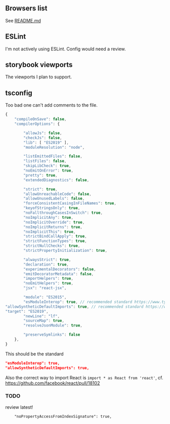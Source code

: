 

## Browsers list
See [README.md](./browserslist-config/README.md)


## ESLint
I'm not actively using ESLint. Config would need a review.


## storybook viewports
The viewports I plan to support.


## tsconfig

Too bad one can't add comments to the file.
```js
{
	"compileOnSave": false,
	"compilerOptions": {

		"allowJs": false,
		"checkJs": false,
		"lib": [ "ES2019" ],
		"moduleResolution": "node",

		"listEmittedFiles": false,
		"listFiles": false,
		"skipLibCheck": true,
		"noEmitOnError": true,
		"pretty": true,
		"extendedDiagnostics": false,

		"strict": true,
		"allowUnreachableCode": false,
		"allowUnusedLabels": false,
		"forceConsistentCasingInFileNames": true,
		"keyofStringsOnly": true,
		"noFallthroughCasesInSwitch": true,
		"noImplicitAny": true,
		"noImplicitOverride": true,
		"noImplicitReturns": true,
		"noImplicitThis": true,
		"strictBindCallApply": true,
		"strictFunctionTypes": true,
		"strictNullChecks": true,
		"strictPropertyInitialization": true,

		"alwaysStrict": true,
		"declaration": true,
		"experimentalDecorators": false,
		"emitDecoratorMetadata": false,
		"importHelpers": true,
		"noEmitHelpers": true,
		"jsx": "react-jsx",

		"module": "ES2015",
		"esModuleInterop": true, // recommended standard https://www.typescriptlang.org/docs/handbook/release-notes/typescript-2-7.html#support-for-import-d-from-cjs-from-commonjs-modules-with---esmoduleinterop
"allowSyntheticDefaultImports": true, // recommended standard https://www.typescriptlang.org/docs/handbook/release-notes/typescript-2-7.html#support-for-import-d-from-cjs-from-commonjs-modules-with---esmoduleinterop
"target": "ES2019",
		"newLine": "lf",
		"sourceMap": true,
		"resolveJsonModule": true,

		"preserveSymlinks": false
	},
}

```

This should be the standard
```json
"esModuleInterop": true,
"allowSyntheticDefaultImports": true,
```
Also the correct way to import React is `import * as React from 'react'`, cf. https://github.com/facebook/react/pull/18102


### TODO
review latest!

		"noPropertyAccessFromIndexSignature": true,
